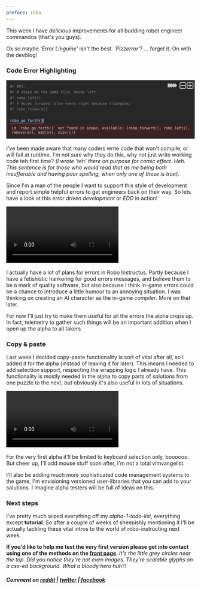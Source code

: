 ```yaml
---
preface: robo
---
```


This week I have *delicious* improvements for all budding robot engineer commandos (that's you guys).

Ok so maybe *'Error Linguine'* isn't the best. *'Pizzerror'*? ... forget it. On with the devblog!

### Code Error Highlighting
![](/assets/2017-09-15/error-screen.png "That's not what it's called. TERRIBLE")

I've been made aware that many coders write code that won't compile, or will fail at runtime. I'm not sure why they do this, why not just write working code teh first time? *(I wrote 'teh' there on purpose for comic effect. Heh. This sentence is for those who would read that as me being both insufferable and having poor spelling, when only one of these is true)*.

Since I'm a man of the people I want to support this style of development and report simple helpful errors to get engineers back on their way. So lets have a look at this *error driven development* or *EDD* in action!

<video src="/assets/2017-09-15/error-highlighting.mp4" controls loop autoplay></video>

I actually have a lot of plans for errors in Robo Instructus. Partly because I have a fetishistic hankering for good errors messages, and believe them to be a mark of quality software, but also because I think in-game errors could be a chance to introduce a little humour to an annoying situation.
I was thinking on creating an AI character as the in-game *compiler*. More on that later.

For now I'll just try to make them useful for all the errors the alpha crops up. In fact, telemetry to gather such things will be an important addition when I open up the alpha to all takers.

### Copy & paste
Last week I decided copy-paste functionality is sort of vital after all, so I added it for the alpha (instead of leaving it for later).
This means I needed to add selection support, respecting the wrapping logic I already have.
This functionality is mostly needed in the alpha to copy parts of solutions from one puzzle to the next, but obviously it's also useful in lots of situations.

<video src="/assets/2017-09-15/select-copy-paste.mp4" controls loop autoplay></video>

For the very first alpha it'll be limited to keyboard selection only, boooooo. But cheer up, I'll add mouse stuff soon after, I'm not a total vimvangelist.

I'll also be adding much more sophisticated code management systems to the game, I'm envisioning versioned user-libraries that you can add to your solutions. I imagine alpha testers will be full of ideas on this.

### Next steps
I've pretty much wiped everything off my *alpha-1-todo-list*, everything except **tutorial**. So after a couple of weeks of sheepishly mentioning it I'll be actually tackling these vital intros to the world of robo-instructing next week.

**If you'd like to help me test the very first version please get into contact using one of the methods on the [front page](/)**.
*It's the little grey circles near the top. Did you notice they're not even images. They're scalable glyphs on a css-ed background. What a bloody hero huh?!*

##### Comment on [reddit](https://www.reddit.com/r/devblogs/comments/70ab0i/robo_instructus_copy_pasta_and_error_linguine/) | [twitter](https://twitter.com/alexbutlergames/status/908703198877224960) | [facebook](https://www.facebook.com/alexbutlergames/posts/1594003444020370)
